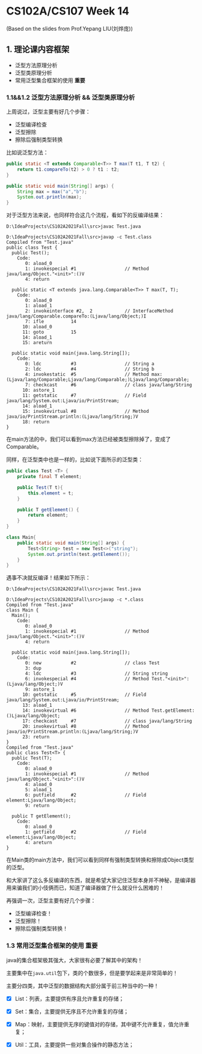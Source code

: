 # CS102A/CS107 Week 14
(Based on the slides from Prof.Yepang LIU(刘烨庞))        

## 1. 理论课内容框架
- 泛型方法原理分析
- 泛型类原理分析
- 常用泛型集合框架的使用 **重要**

### 1.1&&1.2 泛型方法原理分析 && 泛型类原理分析

上周说过，泛型主要有好几个步骤：
- 泛型编译检查
- 泛型擦除
- 擦除后强制类型转换

比如说泛型方法：
```java
public static <T extends Comparable<T>> T max(T t1, T t2) {
    return t1.compareTo(t2) > 0 ? t1 : t2;
}

public static void main(String[] args) {
    String max = max("a","b");
    System.out.println(max);
}
```

对于泛型方法来说，也同样符合这几个流程，看如下的反编译结果：
```
D:\IdeaProjects\CS102A2021Fall\src>javac Test.java

D:\IdeaProjects\CS102A2021Fall\src>javap -c Test.class
Compiled from "Test.java"
public class Test {
  public Test();
    Code:
       0: aload_0
       1: invokespecial #1                  // Method java/lang/Object."<init>":()V
       4: return

  public static <T extends java.lang.Comparable<T>> T max(T, T);
    Code:
       0: aload_0
       1: aload_1
       2: invokeinterface #2,  2            // InterfaceMethod java/lang/Comparable.compareTo:(Ljava/lang/Object;)I
       7: ifle          14
      10: aload_0
      11: goto          15
      14: aload_1
      15: areturn

  public static void main(java.lang.String[]);
    Code:
       0: ldc           #3                  // String a
       2: ldc           #4                  // String b
       4: invokestatic  #5                  // Method max:(Ljava/lang/Comparable;Ljava/lang/Comparable;)Ljava/lang/Comparable;
       7: checkcast     #6                  // class java/lang/String
      10: astore_1
      11: getstatic     #7                  // Field java/lang/System.out:Ljava/io/PrintStream;
      14: aload_1
      15: invokevirtual #8                  // Method java/io/PrintStream.println:(Ljava/lang/String;)V
      18: return
}
```

在main方法的中，我们可以看到max方法已经被类型擦除掉了，变成了Comparable。

同样，在泛型类中也是一样的，比如说下面所示的泛型类：
```java
public class Test <T> {
    private final T element;

    public Test(T t){
        this.element = t;
    }

    public T getElement() {
        return element;
    }
}

class Main{
    public static void main(String[] args) {
        Test<String> test = new Test<>("string");
        System.out.println(test.getElement());
    }
}
```

遇事不决就反编译！结果如下所示：
```
D:\IdeaProjects\CS102A2021Fall\src>javac Test.java

D:\IdeaProjects\CS102A2021Fall\src>javap -c *.class
Compiled from "Test.java"
class Main {
  Main();
    Code:
       0: aload_0
       1: invokespecial #1                  // Method java/lang/Object."<init>":()V
       4: return

  public static void main(java.lang.String[]);
    Code:
       0: new           #2                  // class Test
       3: dup
       4: ldc           #3                  // String string
       6: invokespecial #4                  // Method Test."<init>":(Ljava/lang/Object;)V
       9: astore_1
      10: getstatic     #5                  // Field java/lang/System.out:Ljava/io/PrintStream;
      13: aload_1
      14: invokevirtual #6                  // Method Test.getElement:()Ljava/lang/Object;
      17: checkcast     #7                  // class java/lang/String
      20: invokevirtual #8                  // Method java/io/PrintStream.println:(Ljava/lang/String;)V
      23: return
}
Compiled from "Test.java"
public class Test<T> {
  public Test(T);
    Code:
       0: aload_0
       1: invokespecial #1                  // Method java/lang/Object."<init>":()V
       4: aload_0
       5: aload_1
       6: putfield      #2                  // Field element:Ljava/lang/Object;
       9: return

  public T getElement();
    Code:
       0: aload_0
       1: getfield      #2                  // Field element:Ljava/lang/Object;
       4: areturn
}
```
在Main类的main方法中，我们可以看到同样有强制类型转换和擦除成Object类型的泛型。

和大家讲了这么多反编译的东西，就是希望大家记住泛型本身并不神秘，是编译器用来骗我们的小伎俩而已，知道了编译器做了什么就没什么困难的！

再强调一次，泛型主要有好几个步骤：
- 泛型编译检查！
- 泛型擦除！
- 擦除后强制类型转换！

### 1.3 常用泛型集合框架的使用 重要

java的集合框架极其强大，大家很有必要了解其中的架构！

主要集中在```java.util```包下，类的个数很多，但是要学起来是非常简单的！

主要分四类，其中泛型的数据结构大部分属于前三种当中的一种！
- [X] List：列表，主要提供有序且允许重复的存储；
- [X] Set：集合，主要提供无序且不允许重复的存储；
- [X] Map：映射，主要提供无序的键值对的存储，其中键不允许重复，值允许重复；
- [X] Util：工具，主要提供一些对集合操作的静态方法；


